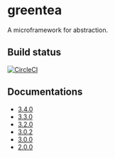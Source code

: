 # greentea
A microframework for abstraction. 

## Build status
[![CircleCI](https://circleci.com/gh/nryotaro/greentea/tree/master.svg?style=svg)](https://circleci.com/gh/nryotaro/greentea/tree/master)

## Documentations

- [3.4.0](https://nryotaro.dev/greentea/3.4.0/)
- [3.3.0](https://nryotaro.dev/greentea/3.3.0/)
- [3.2.0](https://nryotaro.dev/greentea/3.2.0/)
- [3.0.2](https://nryotaro.dev/greentea/3.0.2/)
- [3.0.0](https://nryotaro.dev/greentea/3.0.0/)
- [2.0.0](https://nryotaro.dev/greentea/2.0.0/)
